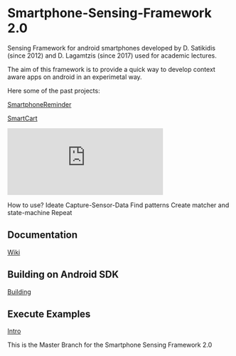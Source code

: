 # Smartphone-Sensing-Framework 2.0
Sensing Framework for android smartphones developed by D. Satikidis (since 2012) and D. Lagamtzis (since 2017) used for academic lectures.

The aim of this framework is to provide a quick way to develop context aware apps on android in an experimetal way.

Here some of the past projects:

[SmartphoneReminder](https://www.hackster.io/43563/smartphone-reminder-5fb580)

[SmartCart](https://www.hackster.io/dcse-team-b/smart-cart-09155f)

<iframe frameborder='0' src='https://www.hackster.io/dcse-team-b/smart-cart-09155f/embed' width='350'></iframe>

How to use?
  Ideate
  Capture-Sensor-Data
  Find patterns
  Create matcher and state-machine
  Repeat
  
## Documentation
[Wiki](https://github.com/MrDio/Smartphone-Sensing-Framework/wiki/Systemoverview)

## Building on Android SDK
[Building](https://github.com/MrDio/Smartphone-Sensing-Framework/wiki/Building-with-Android-SDK)

## Execute Examples

[Intro](https://github.com/MrDio/Smartphone-Sensing-Framework/wiki/Execute-Example)


This is the Master Branch for the Smartphone Sensing Framework 2.0
